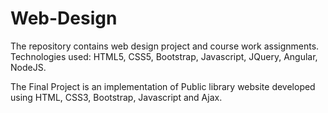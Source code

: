 # Web-Design
The repository contains web design project and course work assignments.
Technologies used: HTML5, CSS5, Bootstrap, Javascript, JQuery, Angular, NodeJS.

The Final Project is an implementation of Public library website developed using HTML, CSS3, Bootstrap, Javascript and Ajax.
